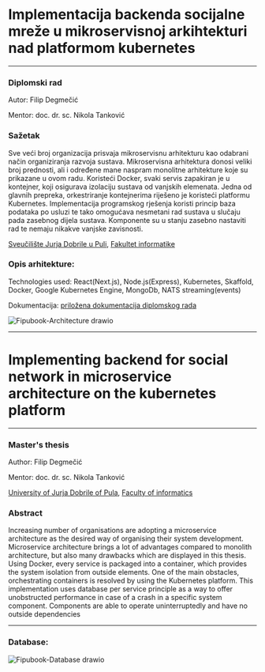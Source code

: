 
# Implementacija backenda socijalne mreže u mikroservisnoj arkihtekturi nad platformom kubernetes
***
### Diplomski rad
Autor: Filip Degmečić

Mentor: doc. dr. sc.  Nikola Tanković

### Sažetak
Sve veći broj organizacija prisvaja mikroservisnu arhitekturu kao odabrani način organiziranja razvoja sustava. Mikroservisna arhitektura donosi veliki broj prednosti, ali i određene mane naspram monolitne arhitekture koje su prikazane u ovom radu. Koristeći Docker, svaki servis zapakiran je u kontejner, koji osigurava izolaciju sustava od vanjskih elemenata. Jedna od glavnih prepreka, orkestriranje kontejnerima riješeno je koristeći platformu Kubernetes. Implementacija programskog rješenja koristi princip baza podataka po usluzi te tako omogućava nesmetani rad sustava u slučaju pada zasebnog dijela sustava. Komponente su u stanju zasebno nastaviti rad te nemaju nikakve vanjske zavisnosti. 


[Sveučilište Jurja Dobrile u Puli](https://www.unipu.hr/), [Fakultet informatike](https://fipu.unipu.hr/fipu)

### Opis arhitekture:
Technologies used: React(Next.js), Node.js(Express), Kubernetes, Skaffold, Docker, Google Kubernetes Engine, MongoDb, NATS streaming(events)

Dokumentacija: [priložena dokumentacija diplomskog rada](https://github.com/fdegmecic/FipubookMicroservices/files/7154374/FilipDegmecicDiplomskiRad.pdf)

![Fipubook-Architecture drawio](https://user-images.githubusercontent.com/42947589/132140228-6804e171-1b90-4c05-8867-708241bffdf1.png)

***
# Implementing backend for social network in microservice architecture on the kubernetes platform
***
### Master's thesis
Author: Filip Degmečić 

Mentor: doc. dr. sc.  Nikola Tanković

[University of Jurja Dobrile of Pula](https://www.unipu.hr/), [Faculty of informatics](https://fipu.unipu.hr/fipu)

### Abstract 
Increasing number of organisations are adopting a microservice architecture as the desired way of organising their system development. Microservice architecture brings a lot of advantages compared to monolith architecture, but also many drawbacks which are displayed in this thesis. Using Docker, every service is packaged into a container, which provides the system isolation from outside elements. One of the main obstacles, orchestrating containers is resolved by using the Kubernetes platform. This implementation uses database per service principle as a way to offer unobstructed performance in case of a crash in a specific system component. Components are able to operate uninterruptedly and have no outside dependencies

***

### Database:
![Fipubook-Database drawio](https://user-images.githubusercontent.com/42947589/132140232-04f8aa7e-338b-4449-8573-ac6504437241.png)
